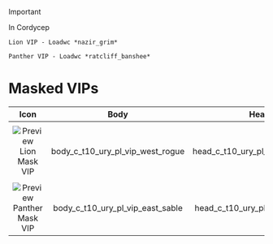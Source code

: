  > [!IMPORTANT]
 > In Cordycep
 > 
 > `Lion VIP - Loadwc *nazir_grim*`
 >
 > `Panther VIP - Loadwc *ratcliff_banshee*`
 >


# Masked VIPs
 
| Icon | Body | Head | Arms
| :--: | :--: | :--: | :--:
| | | | | 
| ![Preview](https://static.wikia.nocookie.net/callofduty/images/f/fa/Lion_Mask_VIP_Default_Skin_BO6.png/revision/latest?cb=20250104102427) <br>Lion Mask VIP | body_c_t10_ury_pl_vip_west_rogue | head_c_t10_ury_pl_vip_west_rogue | vm_c_t10_ury_pl_vip_west_rogue |   
| | | | | 
| ![Preview](https://static.wikia.nocookie.net/callofduty/images/0/0a/Panther_Mask_VIP_Default_Skin_BO6.png/revision/latest?cb=20250104102431) <br>Panther Mask VIP | body_c_t10_ury_pl_vip_east_sable | head_c_t10_ury_pl_vip_east_sable | vm_c_t10_ury_pl_vip_east_sable |   
